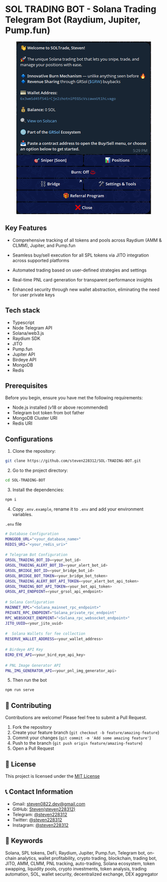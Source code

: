 # SOL TRADING BOT - Solana Trading Telegram Bot (Raydium, Jupiter, Pump.fun)

<p align="center">
  <img src="https://github.com/steven228312/SOL-TRADING-BOT/blob/master/src/public/SolTradingBot.PNG" alt="SolTradingBot">
</p>

## Key Features

- Comprehensive tracking of all tokens and pools across Raydium (AMM & CLMM), Jupiter, and Pump.fun

- Seamless buy/sell execution for all SPL tokens via JITO integration across supported platforms

- Automated trading based on user-defined strategies and settings

- Real-time PNL card generation for transparent performance insights

- Enhanced security through new wallet abstraction, eliminating the need for user private keys

## Tech stack
- Typescript
- Node Telegram API
- Solana/web3.js
- Raydium SDK
- JITO
- Pump.fun
- Jupiter API
- Birdeye API
- MongoDB
- Redis

## Prerequisites

Before you begin, ensure you have met the following requirements:

- Node.js installed (v18 or above recommended)
- Telegram bot token from bot father
- MongoDB Cluster URI
- Redis URI

## Configurations

1. Clone the repository:

```sh
git clone https://github.com/steven228312/SOL-TRADING-BOT.git
```

2. Go to the project directory:

```sh
cd SOL-TRADING-BOT
```

3. Install the dependencies:

```sh
npm i
```

4. Copy `.env.example`, rename it to `.env` and add your environment variables.

`.env` file
```sh
# Database Configuration
MONGODB_URL="<your_database_name>"  
REDIS_URI="<your_redis_uri>"

# Telegram Bot Configuration
GRSOL_TRADING_BOT_ID=<your_bot_id>  
GRSOL_TRADING_ALERT_BOT_ID=<your_alert_bot_id>  
GRSOL_BRIDGE_BOT_ID=<your_bridge_bot_id>
GRSOL_BRIDGE_BOT_TOKEN=<your_bridge_bot_token> 
GRSOL_TRADING_ALERT_BOT_API_TOKEN=<your_alert_bot_api_token>  
GRSOL_TRADING_BOT_API_TOKEN=<your_bot_api_token> 
GRSOL_API_ENDPOINT=<your_grsol_api_endpoint>  

# Solana Configuration
MAINNET_RPC="<Solana_mainnet_rpc_endpoint>"
PRIVATE_RPC_ENDPOINT="Solana_private_rpc_endpoint"
RPC_WEBSOCKET_ENDPOINT="<Solana_rpc_websocket_endpoint>"
JITO_UUID=<your_jito_uuid>  

#  Solana Wallets for fee collection    
RESERVE_WALLET_ADDRESS=<your_wallet_address>  

# Birdeye API Key
BIRD_EYE_API=<your_bird_eye_api_key>  

# PNL Image Generator API
PNL_IMG_GENERATOR_API=<your_pnl_img_generator_api> 
```

5. Then run the bot

```sh
npm run serve
```

## 🤝 Contributing

Contributions are welcome! Please feel free to submit a Pull Request.

1. Fork the repository
2. Create your feature branch (`git checkout -b feature/amazing-feature`)
3. Commit your changes (`git commit -m 'Add some amazing feature'`)
4. Push to the branch (`git push origin feature/amazing-feature`)
5. Open a Pull Request

## 📄 License

This project is licensed under the [MIT License](./LICENSE)

## 📞 Contact Information

- Gmail: [steven0822.dev@gmail.com](mailto:steven0822.dev@gmail.com)
- GitHub: [Steven(steven228312)](https://github.com/steven228312)
- Telegram: [@steven228312](https://t.me/steven228312)
- Twitter: [@steven228312](https://twitter.com/steven228312)
- Instagram: [@steven228312](https://www.instagram.com/steven228312/)


## 🔑 Keywords

Solana, SPL tokens, DeFi, Raydium, Jupiter, Pump.fun, Telegram bot, on-chain analytics, wallet profitability, crypto trading, blockchain, trading bot, JITO, AMM, CLMM, PNL tracking, auto-trading, Solana ecosystem, token swapping, liquidity pools, crypto investments, token analysis, trading automation, SOL, wallet security, decentralized exchange, DEX aggregator